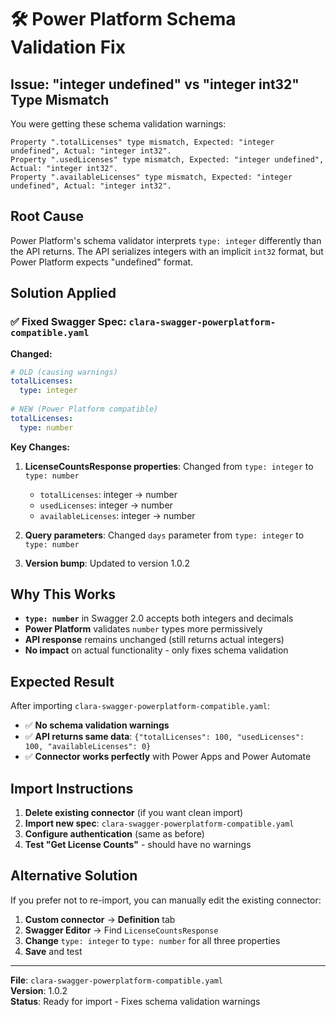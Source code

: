 # 🛠️ Power Platform Schema Validation Fix

## Issue: "integer undefined" vs "integer int32" Type Mismatch

You were getting these schema validation warnings:
```
Property ".totalLicenses" type mismatch, Expected: "integer undefined", Actual: "integer int32".
Property ".usedLicenses" type mismatch, Expected: "integer undefined", Actual: "integer int32".
Property ".availableLicenses" type mismatch, Expected: "integer undefined", Actual: "integer int32".
```

## Root Cause
Power Platform's schema validator interprets `type: integer` differently than the API returns. The API serializes integers with an implicit `int32` format, but Power Platform expects "undefined" format.

## Solution Applied

### ✅ Fixed Swagger Spec: `clara-swagger-powerplatform-compatible.yaml`

**Changed:**
```yaml
# OLD (causing warnings)
totalLicenses:
  type: integer
  
# NEW (Power Platform compatible)
totalLicenses:
  type: number
```

**Key Changes:**
1. **LicenseCountsResponse properties**: Changed from `type: integer` to `type: number`
   - `totalLicenses`: integer → number
   - `usedLicenses`: integer → number  
   - `availableLicenses`: integer → number

2. **Query parameters**: Changed `days` parameter from `type: integer` to `type: number`

3. **Version bump**: Updated to version 1.0.2

## Why This Works

- **`type: number`** in Swagger 2.0 accepts both integers and decimals
- **Power Platform** validates `number` types more permissively
- **API response** remains unchanged (still returns actual integers)
- **No impact** on actual functionality - only fixes schema validation

## Expected Result

After importing `clara-swagger-powerplatform-compatible.yaml`:
- ✅ **No schema validation warnings**
- ✅ **API returns same data**: `{"totalLicenses": 100, "usedLicenses": 100, "availableLicenses": 0}`
- ✅ **Connector works perfectly** with Power Apps and Power Automate

## Import Instructions

1. **Delete existing connector** (if you want clean import)
2. **Import new spec**: `clara-swagger-powerplatform-compatible.yaml`
3. **Configure authentication** (same as before)
4. **Test "Get License Counts"** - should have no warnings

## Alternative Solution

If you prefer not to re-import, you can manually edit the existing connector:
1. **Custom connector** → **Definition** tab
2. **Swagger Editor** → Find `LicenseCountsResponse` 
3. **Change** `type: integer` to `type: number` for all three properties
4. **Save** and test

---
**File**: `clara-swagger-powerplatform-compatible.yaml`  
**Version**: 1.0.2  
**Status**: Ready for import - Fixes schema validation warnings
